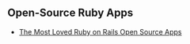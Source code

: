## Open-Source Ruby Apps

* [The Most Loved Ruby on Rails Open Source Apps](https://netguru.co/blog/posts/most-loved-ruby-on-rails-open-source-projects)
